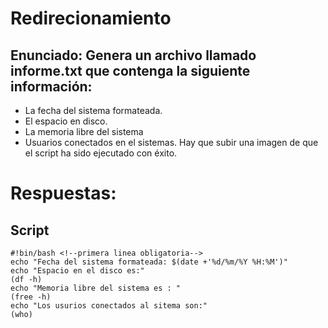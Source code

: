 # Redirecionamiento
## Enunciado: Genera un archivo llamado informe.txt que contenga la siguiente información:
* La fecha del sistema formateada. <!--date +'%d/%m/%Y %H:%M'-->
* El espacio en disco.  <!--df -h-->
* La memoria libre del sistema  <!--free -h-->
* Usuarios conectados en el sistemas.  <!--who-->
Hay que subir una imagen de que el script ha sido ejecutado con éxito.

# Respuestas:
## Script
```
#!bin/bash <!--primera linea obligatoria-->
echo "Fecha del sistema formateada: $(date +'%d/%m/%Y %H:%M')"
echo "Espacio en el disco es:" 
(df -h) 
echo "Memoria libre del sistema es : "
(free -h)
echo "Los usurios conectados al sitema son:"
(who)
```

